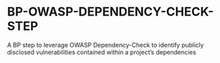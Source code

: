 # BP-OWASP-DEPENDENCY-CHECK-STEP
A BP step to leverage OWASP Dependency-Check to identify publicly disclosed vulnerabilities contained within a project’s dependencies
